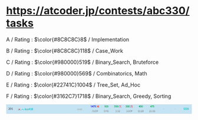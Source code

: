 # https://atcoder.jp/contests/abc330/tasks

A / Rating : $\color{#8C8C8C}8$ / Implementation

B / Rating : $\color{#8C8C8C}118$ / Case_Work

C / Rating : $\color{#980000}519$ / Binary_Search, Bruteforce

D / Rating : $\color{#980000}569$ / Combinatorics, Math

E / Rating : $\color{#22741C}1004$ / Tree_Set, Ad_Hoc

F / Rating : $\color{#3162C7}1718$ / Binary_Search, Greedy, Sorting

![My Image](https://github.com/kss418/Atcoder/blob/main/ABC/Images/Standings/330.png)
